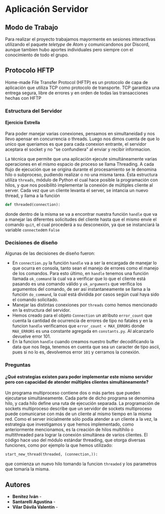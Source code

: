# Aplicación Servidor

## Modo de Trabajo
Para realizar el proyecto trabajamos mayormente en sesiones interactivas utilizando el paquete *teletype* de Atom y comunicandonos por Discord, 
aunque tambien hubo aportes individuales pero siempre con el conocimiento de todo el grupo.

## Protocolo HFTP
Home-made File Transfer Protocol (HFTP) es un protocolo de capa de aplicación que utiliza TCP como protocolo de transporte. TCP garantiza una entrega segura, libre de errores y en orden de todas las transacciones hechas con HFTP

### Estructura del Servidor
#### Ejercicio Estrella

Para poder manejar varias conexiones, pensamos en simultaneidad y nos llevo apensar en concurrencia o threads. Luego nos dimos cuenta de que lo unico que queriamos es que para cada conexion entrante, el servidor aceptara el socket y no "se confundiera" al enviar y recibir informacion.

La técnica que permite que una aplicación ejecute simultáneamente varias operaciones en el mismo espacio de proceso se llama Threading. A cada flujo de ejecución que se origina durante el procesamiento se le denomina hilo o subproceso, pudiendo realizar o no una misma tarea.
Ésta estructura utiliza ``threads``, módulo de Python el cual hace posible la programación con hilos, y que nos posibilitó implementar la conexión de múltiples cliente al server.
Cada vez que un cliente levanta el server, se intancia un nuevo thread, y llama a la función
```python
def threaded(connection):
```
donde dentro de la misma se va a encontrar nuestra función ```handle``` que va a manejar las diferentes solicitudes del cliente hasta que el mismo envíe el comando ``quit``, el cual procederá a su desconexión, ya que se instanciará la variable ``connected``en ``False``

### Decisiones de diseño
Algunas de las decisiones de diseño fueron:

* En ``connection.py`` la función ``handle`` va a ser la encargada de manejar lo que ocurra en consola, tanto sean el manejo de errores como el manejo de los comandos. Para esto último, en ``handle`` tenemos una función llamada ``ok_command`` la cual va a verificar que lo que el cliente está pasando es una comando válido y ``ok_arguments`` que verifica los argumentos del comando, de ser así instantaneamente se llama a la función ``do_command``, la cual está dividida por casos según cual haya sido el comando solicitado.
* Manejar las distintas conexiones por ``threads`` como hemos mencionado en la estructura del servidor.
* Hemos creado para el objeto ``Connection`` un atributo ``error_count`` que cuenta la cantidad de ocurrencia de errores de tipo no fatales y en la funcion ``handle`` verificamos que ``error_count < MAX_ERRORS`` donde ``MAX_ERRORS`` es una constante agregada en ``constants.py``. Al alcanzarlo devuelve error 101.
* En la funcion ``handle`` cuando creamos nuestro buffer decodificando la data que nos llega, tenemos en cuenta que sea un caracter de tipo ascii, pues si no lo es, devolvemos error ``101`` y cerramos la conexión.





### Preguntas
#### ¿Qué estrategias existen para poder implementar este mismo servidor pero con capacidad de atender múltiples clientes simultáneamente?
Un programa multiproceso contiene dos o más partes que pueden ejecutarse simultáneamente. Cada parte de dicho programa se denomina hilo, y cada hilo define una ruta de ejecución separada. La programación de sockets multiproceso describe que un servidor de sockets multiproceso puede comunicarse con más de un cliente al mismo tiempo en la misma red.
Como el server inicialmente sólo podía atender a un cliente a la vez, la estrategia que investigamos y que hemos implementado, como anteriormente mencionamos, es la creación de hilos multihilo o multithreaded para lograr la conexión simultánea de varios clientes. El código hace uso del módulo estándar threading, que otorga diversas funciones, como por ejemplo la que hemos utilizado:
```python
start_new_thread(threaded, (connection,)):
```
que comienza un nuevo hilo tomando la funcion ``threaded`` y los parametros que tomaría la misma.


## Autores

* **Benitez Iván** - 
* **Santarelli Agustina** - 
* **Vilar Dávila Valentín** -  

